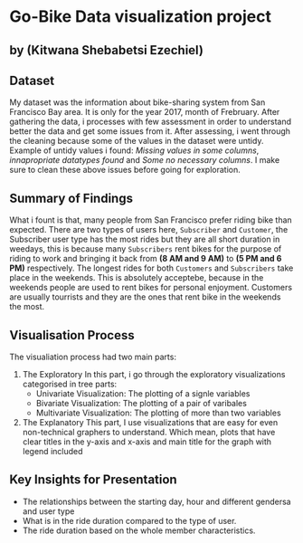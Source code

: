 # Go-Bike Data visualization project
## by (Kitwana Shebabetsi Ezechiel)

## Dataset

My dataset was the information about bike-sharing system from San Francisco Bay area. It is only for the year 2017, month of Frebruary. After gathering the data, i processes with few assessment in order to understand better the data and get some issues from it. After assessing, i went through the cleaning because some of the values in the dataset were untidy. Example of untidy values i found: _Missing values in some columns_,  _innapropriate datatypes found_ and _Some no necessary columns_.
I make sure to clean these above issues before going for exploration. 


## Summary of Findings

What i fount is that, many people from San Francisco prefer riding bike than expected. There are two types of users here, `Subscriber` and `Customer`, the Subscriber user type has the most rides but they are all short duration in weedays, this is because many `Subscribers` rent bikes for the purpose of riding to work and bringing it back from __(8 AM and 9 AM)__ to __(5 PM and 6 PM)__ respectively. The longest rides for both `Customers` and `Subscribers` take place in the weekends. This is absolutely acceptebe, because in the weekends people are used to rent bikes for personal enjoyment. Customers are usually tourrists and they are the ones that rent bike in the weekends the most.

## Visualisation Process
The visualiation process had two main parts:
1. The Exploratory
In this part, i go through the exploratory visualizations categorised in tree parts:
    - Univariate Visualization: The plotting of a signle variables
    - Bivariate Visualization: The plotting of a pair of varibales
    - Multivariate Visualization: The plotting of more than two variables
2. The Explanatory
This part, I use visualizations that are easy for even non-technical graphers to understand. 
Which mean, plots that have clear titles in the y-axis and x-axis  and main title for the graph with legend included

## Key Insights for Presentation

- The relationships between the starting day, hour and different gendersa and user type
- What is in the ride duration compared to the type of user. 
- The ride duration based on the whole member characteristics.